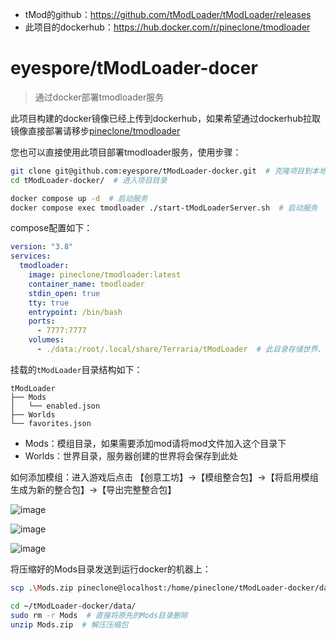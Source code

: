 

- tMod的github：https://github.com/tModLoader/tModLoader/releases
- 此项目的dockerhub：https://hub.docker.com/r/pineclone/tmodloader

# eyespore/tModLoader-docer

> 通过docker部署tmodloader服务

此项目构建的docker镜像已经上传到dockerhub，如果希望通过dockerhub拉取镜像直接部署请移步[pineclone/tmodloader](https://hub.docker.com/r/pineclone/tmodloader)

您也可以直接使用此项目部署tmodloader服务，使用步骤：

```bash
git clone git@github.com:eyespore/tModLoader-docker.git  # 克隆项目到本地
cd tModLoader-docker/  # 进入项目目录

docker compose up -d  # 启动服务
docker compose exec tmodloader ./start-tModLoaderServer.sh  # 启动服务
```

compose配置如下：

```yaml
version: "3.8"
services:
  tmodloader:
    image: pineclone/tmodloader:latest
    container_name: tmodloader
    stdin_open: true
    tty: true
    entrypoint: /bin/bash
    ports:
      - 7777:7777
    volumes:
      - ./data:/root/.local/share/Terraria/tModLoader  # 此目录存储世界、模组数据
```

挂载的`tModLoader`目录结构如下：

```
tModLoader
├── Mods
│   └── enabled.json
├── Worlds
└── favorites.json
```

- Mods：模组目录，如果需要添加mod请将mod文件加入这个目录下
- Worlds：世界目录，服务器创建的世界将会保存到此处

如何添加模组：进入游戏后点击
【创意工坊】->【模组整合包】->【将启用模组生成为新的整合包】->【导出完整整合包】

![image](https://github.com/user-attachments/assets/fb5e56f8-c846-4ed2-bcf8-fb39a8d8ad7c)

![image](https://github.com/user-attachments/assets/afa0b82b-6fd8-491a-99fd-3320748eb1fe)

![image](https://github.com/user-attachments/assets/4884d81d-c511-4339-a07b-8f001d8c642a)

将压缩好的Mods目录发送到运行docker的机器上：

```bash
scp .\Mods.zip pineclone@localhost:/home/pineclone/tModLoader-docker/data/
```

```bash
cd ~/tModLoader-docker/data/
sudo rm -r Mods  # 直接将原先的Mods目录删除
unzip Mods.zip  # 解压压缩包
```
